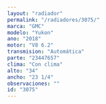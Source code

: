 ```yaml
---
layout: "radiador"
permalink: "/radiadores/3075/"
marca: "GMC"
modelo: "Yukon"
ano: "2018"
motor: "V8 6.2"
transmision: "Automática"
parte: "23447657"
clima: "Con clima"
alto: "34"
ancho: "23 1/4"
observaciones: ""
id: "3075"
---
```


